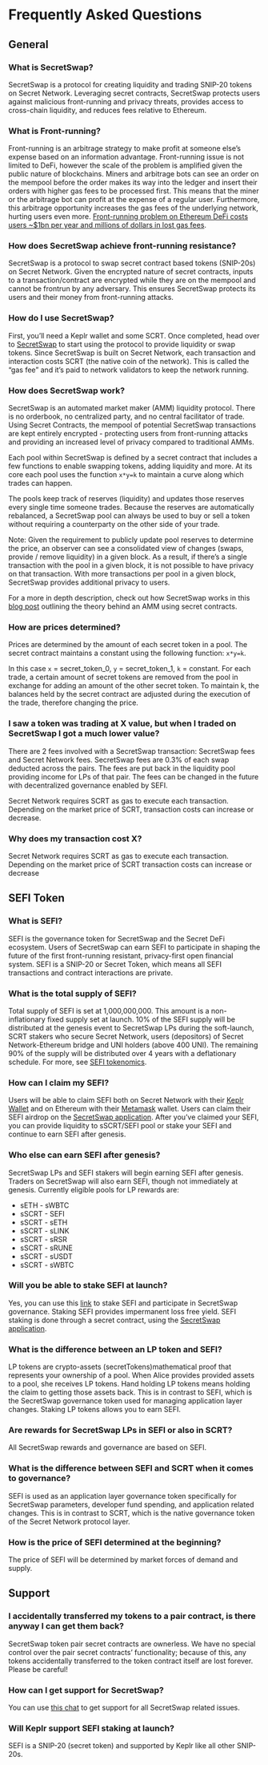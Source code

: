 # Frequently Asked Questions

## General

### What is SecretSwap?

SecretSwap is a protocol for creating liquidity and trading SNIP-20 tokens on Secret Network. Leveraging secret contracts, SecretSwap protects users against malicious front-running and privacy threats, provides access to cross-chain liquidity, and reduces fees relative to Ethereum.

### What is Front-running?

Front-running is an arbitrage strategy to make profit at someone else’s expense based on an information advantage. Front-running issue is not limited to DeFi, however the scale of the problem is amplified given the public nature of blockchains. Miners and arbitrage bots can see an order on the mempool before the order makes its way into the ledger and insert their orders with higher gas fees to be processed first. This means that the miner or the arbitrage bot can profit at the expense of a regular user. Furthermore, this arbitrage opportunity increases the gas fees of the underlying network, hurting users even more. [ Front-running problem on Ethereum DeFi costs users ~$1bn per year and millions of dollars in lost gas fees](https://explore.flashbots.net/).


### How does SecretSwap achieve front-running resistance?

SecretSwap is a protocol to swap secret contract based tokens (SNIP-20s) on Secret Network. Given the encrypted nature of secret contracts, inputs to a transaction/contract are encrypted while they are on the mempool and cannot be frontrun by any adversary. This ensures SecretSwap protects its users and their money from front-running attacks.

### How do I use SecretSwap?

First, you’ll need a Keplr wallet and some SCRT. Once completed, head over to [SecretSwap](https://bridge.scrt.network/swap) to start using the protocol to provide liquidity or swap tokens. Since SecretSwap is built on Secret Network, each transaction and interaction costs SCRT (the native coin of the network). This is called the “gas fee” and it’s paid to network validators to keep the network running.

### How does SecretSwap work?

SecretSwap is an automated market maker (AMM) liquidity protocol. There is no orderbook, no centralized party, and no central facilitator of trade. Using Secret Contracts, the mempool of potential SecretSwap transactions are kept entirely encrypted - protecting users from front-running attacks and providing an increased level of privacy compared to traditional AMMs.

Each pool within SecretSwap is defined by a secret contract that includes a few functions to enable swapping tokens, adding liquidity and more. At its core each pool uses the function `x*y=k` to maintain a curve along which trades can happen.

The pools keep track of reserves (liquidity) and updates those reserves every single time someone trades. Because the reserves are automatically rebalanced, a SecretSwap pool can always be used to buy or sell a token without requiring a counterparty on the other side of your trade.

Note: Given the requirement to publicly update pool reserves to determine the price, an observer can see a consolidated view of changes (swaps, provide / remove liquidity) in a given block. As a result, if there’s a single transaction with the pool in a given block, it is not possible to have privacy on that transaction. With more transactions per pool in a given block, SecretSwap provides additional privacy to users.

For a more in depth description, check out how SecretSwap works in this [blog post](https://scrt.network/blog/secret-markets-front-running-prevention) outlining the theory behind an AMM using secret contracts.

### How are prices determined?

Prices are determined by the amount of each secret token in a pool. The secret contract maintains a constant using the following function: `x*y=k`.

In this case `x` = secret_token_0, `y` = secret_token_1, `k` = constant. For each trade, a certain amount of secret tokens are removed from the pool in exchange for adding an amount of the other secret token. To maintain k, the balances held by the secret contract are adjusted during the execution of the trade, therefore changing the price.

### I saw a token was trading at X value, but when I traded on SecretSwap I got a much lower value?

There are 2 fees involved with a SecretSwap transaction: SecretSwap fees and Secret Network fees. SecretSwap fees are 0.3% of each swap deducted across the pairs. The fees are put back in the liquidity pool providing income for LPs of that pair. The fees can be changed in the future with decentralized governance enabled by SEFI.

Secret Network requires SCRT as gas to execute each transaction. Depending on the market price of SCRT, transaction costs can increase or decrease.

### Why does my transaction cost X?

Secret Network requires SCRT as gas to execute each transaction. Depending on the market price of SCRT transaction costs can increase or decrease

## SEFI Token

### What is SEFI?

SEFI is the governance token for SecretSwap and the Secret DeFi ecosystem. Users of SecretSwap can earn SEFI to participate in shaping the future of the first front-running resistant, privacy-first open financial system. SEFI is a SNIP-20 or Secret Token, which means all SEFI transactions and contract interactions are private.

### What is the total supply of SEFI?

Total supply of SEFI is set at 1,000,000,000. This amount is a non-inflationary fixed supply set at launch. 10% of the SEFI supply will be distributed at the genesis event to SecretSwap LPs during the soft-launch, SCRT stakers who secure Secret Network, users (depositors) of Secret Network-Ethereum bridge and UNI holders (above 400 UNI). The remaining 90% of the supply will be distributed over 4 years with a deflationary schedule. For more, see [SEFI tokenomics](https://scrt.network/blog/sefi-governance-token-for-secret-defi).

### How can I claim my SEFI?

Users will be able to claim SEFI both on Secret Network with their [Keplr Wallet](https://wallet.keplr.app/) and on Ethereum with their [Metamask](https://metamask.io/) wallet. Users can claim their SEFI airdrop on the [SecretSwap application](https://bridge.scrt.network/sefi). After you’ve claimed your SEFI, you can provide liquidity to sSCRT/SEFI pool or stake your SEFI and continue to earn SEFI after genesis.

### Who else can earn SEFI after genesis?

SecretSwap LPs and SEFI stakers will begin earning SEFI after genesis. Traders on SecretSwap will also earn SEFI, though not immediately at genesis. Currently eligible pools for LP rewards are:

- sETH - sWBTC
- sSCRT - SEFI
- sSCRT - sETH
- sSCRT - sLINK
- sSCRT - sRSR
- sSCRT - sRUNE
- sSCRT - sUSDT
- sSCRT - sWBTC


### Will you be able to stake SEFI at launch?

Yes, you can use this [link](https://bridge.scrt.network/sefi) to stake SEFI and participate in SecretSwap governance. Staking SEFI provides impermanent loss free yield. SEFI staking is done through a secret contract, using the [SecretSwap application](https://bridge.scrt.network/sefi).

### What is the difference between an LP token and SEFI?

LP tokens are crypto-assets (secretTokens)mathematical proof that represents your ownership of a pool. When Alice provides provided assets to a pool, she receives LP tokens. Hand holding LP tokens means holding the claim to getting those assets back. This is in contrast to SEFI, which is the SecretSwap governance token used for managing application layer changes. Staking LP tokens allows you to earn SEFI.

### Are rewards for SecretSwap LPs in SEFI or also in SCRT?

All SecretSwap rewards and governance are based on SEFI.

### What is the difference between SEFI and SCRT when it comes to governance?

SEFI is used as an application layer governance token specifically for SecretSwap parameters, developer fund spending, and application related changes. This is in contrast to SCRT, which is the native governance token of the Secret Network protocol layer.

### How is the price of SEFI determined at the beginning?

The price of SEFI will be determined by market forces of demand and supply.

## Support

### I accidentally transferred my tokens to a pair contract, is there anyway I can get them back?

SecretSwap token pair secret contracts are ownerless. We have no special control over the pair secret contracts’ functionality; because of this, any tokens accidentally transferred to the token contract itself are lost forever. Please be careful!

### How can I get support for SecretSwap?

You can use [this chat](https://discord.gg/X4Jv2qRC) to get support for all SecretSwap related issues.

### Will Keplr support SEFI staking at launch?

SEFI is a SNIP-20 (secret token) and supported by Keplr like all other SNIP-20s.
